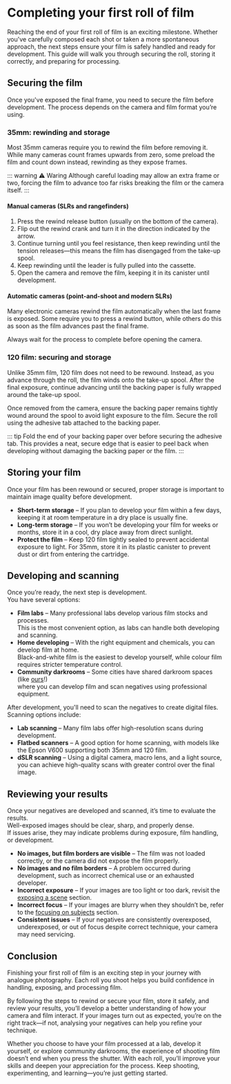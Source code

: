 # Completing your first roll of film  

Reaching the end of your first roll of film is an exciting milestone. 
Whether you've carefully composed each shot or taken a more spontaneous approach, the next steps ensure your film is safely handled and ready for development. 
This guide will walk you through securing the roll, storing it correctly, and preparing for processing.  

## Securing the film  

Once you've exposed the final frame, you need to secure the film before development. 
The process depends on the camera and film format you’re using.  

### 35mm: rewinding and storage  

Most 35mm cameras require you to rewind the film before removing it. 
While many cameras count frames upwards from zero, some preload the film and count down instead, rewinding as they expose frames.  

::: warning ⚠ Waring
Although careful loading may allow an extra frame or two, forcing the film to advance too far risks breaking the film or the camera itself. 
:::

#### Manual cameras (SLRs and rangefinders)

1. Press the rewind release button (usually on the bottom of the camera).  
2. Flip out the rewind crank and turn it in the direction indicated by the arrow.  
3. Continue turning until you feel resistance, then keep rewinding until the tension releases—this means the film has disengaged from the take-up spool.  
4. Keep rewinding until the leader is fully pulled into the cassette.  
5. Open the camera and remove the film, keeping it in its canister until development.  

#### Automatic cameras (point-and-shoot and modern SLRs)

Many electronic cameras rewind the film automatically when the last frame is exposed. 
Some require you to press a rewind button, while others do this as soon as the film advances past the final frame.  

Always wait for the process to complete before opening the camera.  

### 120 film: securing and storage  

Unlike 35mm film, 120 film does not need to be rewound. 
Instead, as you advance through the roll, the film winds onto the take-up spool. 
After the final exposure, continue advancing until the backing paper is fully wrapped around the take-up spool. 

Once removed from the camera, ensure the backing paper remains tightly wound around the spool to avoid light exposure to the film. 
Secure the roll using the adhesive tab attached to the backing paper.


::: tip
Fold the end of your backing paper over before securing the adhesive tab.
This provides a neat, secure edge that is easier to peel back when developing without damaging the backing paper or the film.
:::

## Storing your film  

Once your film has been rewound or secured, proper storage is important to maintain image quality before development. 

- **Short-term storage** – If you plan to develop your film within a few days, keeping it at room temperature in a dry place is usually fine.  
- **Long-term storage** – If you won’t be developing your film for weeks or months, store it in a cool, dry place away from direct sunlight.  
- **Protect the film** – Keep 120 film tightly sealed to prevent accidental exposure to light. For 35mm, store it in its plastic canister to prevent dust or dirt from entering the cartridge.  

## Developing and scanning  

Once you’re ready, the next step is development.  
You have several options:  

- **Film labs** – Many professional labs develop various film stocks and processes.  
  This is the most convenient option, as labs can handle both developing and scanning.  
- **Home developing** – With the right equipment and chemicals, you can develop film at home.  
  Black-and-white film is the easiest to develop yourself, while colour film requires stricter temperature control.  
- **Community darkrooms** – Some cities have shared darkroom spaces (like [ours](https://negativedevelopment.co.uk/)!)  
  where you can develop film and scan negatives using professional equipment.  

After development, you'll need to scan the negatives to create digital files.  
Scanning options include:  

- **Lab scanning** – Many film labs offer high-resolution scans during development.  
- **Flatbed scanners** – A good option for home scanning, with models like the Epson V600 supporting both 35mm and 120 film.  
- **dSLR scanning** – Using a digital camera, macro lens, and a light source, you can achieve high-quality scans with greater control over the final image.  

## Reviewing your results  

Once your negatives are developed and scanned, it’s time to evaluate the results.  
Well-exposed images should be clear, sharp, and properly dense.  
If issues arise, they may indicate problems during exposure, film handling, or development.  

- **No images, but film borders are visible** – The film was not loaded correctly, or the camera did not expose the film properly.  
- **No images and no film borders** – A problem occurred during development, such as incorrect chemical use or an exhausted developer.  
- **Incorrect exposure** – If your images are too light or too dark, revisit the [exposing a scene](/analogue-photography/exposing-a-scene) section.  
- **Incorrect focus** – If your images are blurry when they shouldn’t be, refer to the [focusing on subjects](/analogue-photography/focusing-on-subjects) section.  
- **Consistent issues** – If your negatives are consistently overexposed, underexposed, or out of focus despite correct technique, your camera may need servicing.  

## Conclusion  

Finishing your first roll of film is an exciting step in your journey with analogue photography.
Each roll you shoot helps you build confidence in handling, exposing, and processing film.  

By following the steps to rewind or secure your film, store it safely, and review your results, you’ll develop a better understanding of how your camera and film interact.
If your images turn out as expected, you’re on the right track—if not, analysing your negatives can help you refine your technique.  

Whether you choose to have your film processed at a lab, develop it yourself, or explore community darkrooms, the experience of shooting film doesn’t end when you press the shutter. 
With each roll, you’ll improve your skills and deepen your appreciation for the process. 
Keep shooting, experimenting, and learning—you’re just getting started.  